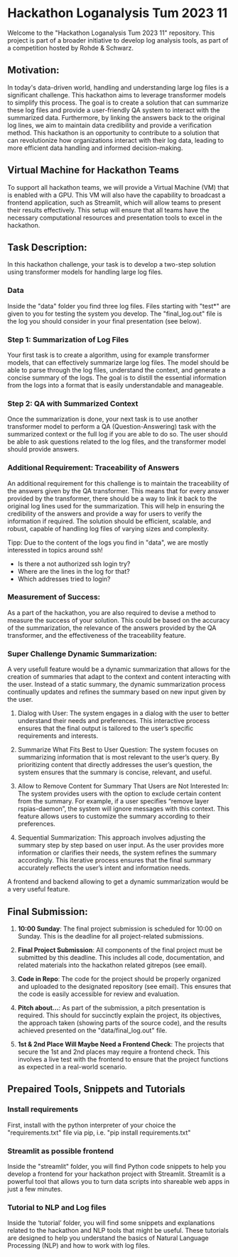 # Hackathon Loganalysis Tum 2023 11

Welcome to the "Hackathon Loganalysis Tum 2023 11" repository. This project is part of a broader initiative to develop log analysis tools, as part of a competition hosted by Rohde & Schwarz.
 
## Motivation:

In today's data-driven world, handling and understanding large log files is a significant challenge. This hackathon aims to leverage transformer models to simplify this process. The goal is to create a solution that can summarize these log files and provide a user-friendly QA system to interact with the summarized data.
Furthermore, by linking the answers back to the original log lines, we aim to maintain data credibility and provide a verification method. This hackathon is an opportunity to contribute to a solution that can revolutionize how organizations interact with their log data, leading to more efficient data handling and informed decision-making.

## Virtual Machine for Hackathon Teams
To support all hackathon teams, we will provide a Virtual Machine (VM) that is enabled with a GPU. This VM will also have the capability to broadcast a frontend application, such as Streamlit, which will allow teams to present their results effectively. This setup will ensure that all teams have the necessary computational resources and presentation tools to excel in the hackathon.
 
## Task Description:
In this hackathon challenge, your task is to develop a two-step solution using transformer models for handling large log files.

### Data
Inside the "data" folder you find three log files. Files starting with "test*" are given to you for testing the system you develop. The "final_log.out" file is the log you should consider in your final presentation (see below).

### Step 1: Summarization of Log Files
Your first task is to create a algorithm, using for example transformer models, that can effectively summarize large log files. The model should be able to parse through the log files, understand the context, and generate a concise summary of the logs. The goal is to distill the essential information from the logs into a format that is easily understandable and manageable.

### Step 2: QA with Summarized Context
Once the summarization is done, your next task is to use another transformer model to perform a QA (Question-Answering) task with the summarized context or the full log if you are able to do so. The user should be able to ask questions related to the log files, and the transformer model should provide answers.

### Additional Requirement: Traceability of Answers
An additional requirement for this challenge is to maintain the traceability of the answers given by the QA transformer. This means that for every answer provided by the transformer, there should be a way to link it back to the original log lines used for the summarization. This will help in ensuring the credibility of the answers and provide a way for users to verify the information if required.
The solution should be efficient, scalable, and robust, capable of handling log files of varying sizes and complexity.

Tipp: Due to the content of the logs you find in "data", we are mostly interessted in topics around ssh!​
- Is there a not authorized ssh login try?​
- Where are the lines in the log for that?​
- Which addresses tried to login?​

### Measurement of Success:
As a part of the hackathon, you are also required to devise a method to measure the success of your solution. This could be based on the accuracy of the summarization, the relevance of the answers provided by the QA transformer, and the effectiveness of the traceability feature.


### Super Challenge Dynamic Summarization:
A very usefull feature would be a dynamic summarization that allows for the creation of summaries that adapt to the context and content interacting with the user.
Instead of a static summary, the dynamic summarization process continually updates and refines the summary based on new input given by the user.

1. Dialog with User: The system engages in a dialog with the user to better understand their needs and preferences. This interactive process ensures that the final output is tailored to the user’s specific requirements and interests.

2. Summarize What Fits Best to User Question: The system focuses on summarizing information that is most relevant to the user’s query. By prioritizing content that directly addresses the user’s question, the system ensures that the summary is concise, relevant, and useful.

3. Allow to Remove Content for Summary That Users are Not Interested In: The system provides users with the option to exclude certain content from the summary. For example, if a user specifies “remove layer rspias-daemon”, the system will ignore messages with this context. This feature allows users to customize the summary according to their preferences.

4. Sequential Summarization: This approach involves adjusting the summary step by step based on user input. As the user provides more information or clarifies their needs, the system refines the summary accordingly. This iterative process ensures that the final summary accurately reflects the user’s intent and information needs.

A frontend and backend allowing to get a dynamic summarization would be a very useful feature.

## **Final Submission:**


1. **10:00 Sunday**: The final project submission is scheduled for 10:00 on Sunday. This is the deadline for all project-related submissions.

2. **Final Project Submission**: All components of the final project must be submitted by this deadline. This includes all code, documentation, and related materials into the hackathon related gitrepos (see email).

3. **Code in Repo**: The code for the project should be properly organized and uploaded to the designated repository (see email). This ensures that the code is easily accessible for review and evaluation.

4. **Pitch about...**: As part of the submission, a pitch presentation is required. This should for succinctly explain the project, its objectives, the approach taken (showing parts of the source code), and the results achieved presented on the "data/final_log.out" file.

5. **1st & 2nd Place Will Maybe Need a Frontend Check**: The projects that secure the 1st and 2nd places may require a frontend check. This involves a live test with the frontend to ensure that the project functions as expected in a real-world scenario.


## Prepaired Tools, Snippets and Tutorials

### Install requirements

First, install with the python interpreter of your choice the "requirements.txt" file via pip, i.e. "pip install requirements.txt"

### Streamlit as possible frontend

Inside the "streamlit" folder, you will find Python code snippets to help you develop a frontend for your hackathon project with Streamlit. Streamlit is a powerful tool that allows you to turn data scripts into shareable web apps in just a few minutes.

### Tutorial to NLP and Log files

Inside the ‘tutorial’ folder, you will find some snippets and explanations related to the hackathon and NLP tools that might be useful. These tutorials are designed to help you understand the basics of Natural Language Processing (NLP) and how to work with log files.
